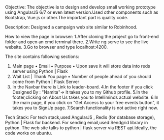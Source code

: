 Objective:
The objective is to design and develop small working prototype using AngularJS 6/7 or even
latest version.Used other components such as Bootstrap, Vue.js or other.The important part is quality code.

Description:
Designed a campaign web site similar to Robinhood.

How to view the page in browser:
1.After cloning the project go to front-end folder and open an cmd terminal there.
2.Write ng serve to see the live website.
3.Go to browser and type localhost:4200.

The site contains following sections:
1. Main page
• Email
• Purpose
• Upon save it will store data into reds server using Python | Flask
2. Wait List | Thank You page
• Number of people ahead of you should come from Python | Flask Server
3. In the Navbar there is Link to leader-board.
4.In the footer if you click Designed By : "Namita"-> It takes you to my Github profile.
5.In the footer,clicking on About Us takes you to Intelliminds actual website.
6.In the main page, if you click on "Get Access to your free events button", it takes you to SignUp page.
7.Search functionality is not active right now.

Tech Stack:
For tech stack,used AngularJS , Redis (for database storage), Python |
Flask for backend. For sending email,used Sendgrid library in python. The web site
talks to python | flask server via REST api.Ideally, the
code works on ubuntu.
